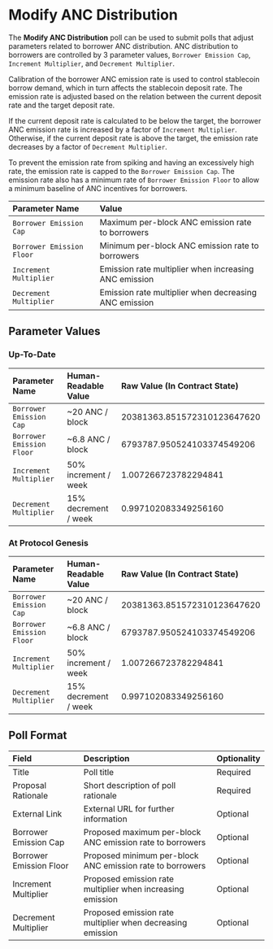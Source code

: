 # Modify ANC Distribution

The **Modify ANC Distribution** poll can be used to submit polls that adjust parameters related to borrower ANC distribution. ANC distribution to borrowers are controlled by 3 parameter values, `Borrower Emission Cap`, `Increment Multiplier`, and `Decrement Multiplier`.

Calibration of the borrower ANC emission rate is used to control stablecoin borrow demand, which in turn affects the stablecoin deposit rate. The emission rate is adjusted based on the relation between the current deposit rate and the target deposit rate.

If the current deposit rate is calculated to be below the target, the borrower ANC emission rate is increased by a factor of `Increment Multiplier`. Otherwise, if the current deposit rate is above the target, the emission rate decreases by a factor of `Decrement Multiplier`.

To prevent the emission rate from spiking and having an excessively high rate, the emission rate is capped to the `Borrower Emission Cap`. The emission rate also has a minimum rate of `Borrower Emission Floor` to allow a minimum baseline of ANC incentives for borrowers.

| Parameter Name | Value |
| :--- | :--- |
| `Borrower Emission Cap` | Maximum per-block ANC emission rate to borrowers |
| `Borrower Emission Floor` | Minimum per-block ANC emission rate to borrowers |
| `Increment Multiplier` | Emission rate multiplier when increasing ANC emission |
| `Decrement Multiplier` | Emission rate multiplier when decreasing ANC emission |

## Parameter Values

### Up-To-Date

| Parameter Name | Human-Readable Value | Raw Value \(In Contract State\) |
| :--- | :--- | :--- |
| `Borrower Emission Cap` | ~20 ANC / block | 20381363.851572310123647620 |
| `Borrower Emission Floor` | ~6.8 ANC / block | 6793787.950524103374549206 |
| `Increment Multiplier` | 50% increment / week | 1.007266723782294841 |
| `Decrement Multiplier` | 15% decrement / week | 0.997102083349256160 |

### At Protocol Genesis

| Parameter Name | Human-Readable Value | Raw Value \(In Contract State\) |
| :--- | :--- | :--- |
| `Borrower Emission Cap` | ~20 ANC / block | 20381363.851572310123647620 |
| `Borrower Emission Floor` | ~6.8 ANC / block | 6793787.950524103374549206 |
| `Increment Multiplier` | 50% increment / week | 1.007266723782294841 |
| `Decrement Multiplier` | 15% decrement / week | 0.997102083349256160 |

## Poll Format

| Field | Description | Optionality |
| :--- | :--- | :--- |
| Title | Poll title | Required |
| Proposal Rationale | Short description of poll rationale | Required |
| External Link | External URL for further information | Optional |
| Borrower Emission Cap | Proposed maximum per-block ANC emission rate to borrowers | Optional |
| Borrower Emission Floor | Proposed minimum per-block ANC emission rate to borrowers | Optional |
| Increment Multiplier | Proposed emission rate multiplier when increasing emission | Optional |
| Decrement Multiplier | Proposed emission rate multiplier when decreasing emission | Optional |

